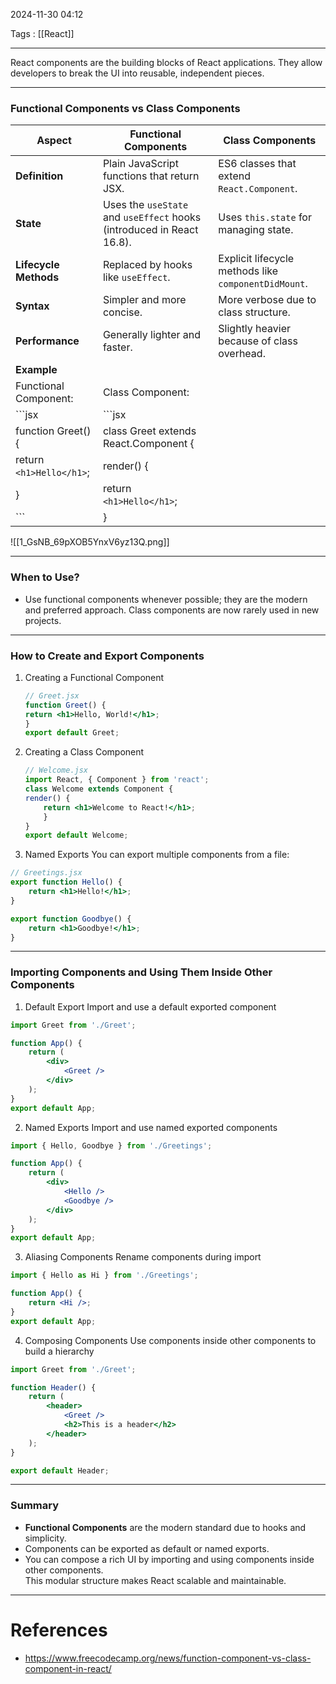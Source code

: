 2024-11-30 04:12

Tags : [[React]]

---
React components are the building blocks of React applications. They allow developers to break the UI into reusable, independent pieces.

---
### Functional Components vs Class Components

| **Aspect**               | **Functional Components**                                             | **Class Components**                                 |
| ------------------------ | --------------------------------------------------------------------- | ---------------------------------------------------- |
| **Definition**           | Plain JavaScript functions that return JSX.                           | ES6 classes that extend `React.Component`.           |
| **State**                | Uses the `useState` and `useEffect` hooks (introduced in React 16.8). | Uses `this.state` for managing state.                |
| **Lifecycle Methods**    | Replaced by hooks like `useEffect`.                                   | Explicit lifecycle methods like `componentDidMount`. |
| **Syntax**               | Simpler and more concise.                                             | More verbose due to class structure.                 |
| **Performance**          | Generally lighter and faster.                                         | Slightly heavier because of class overhead.          |
| **Example**              |                                                                       |                                                      |
| Functional Component:    | Class Component:                                                      |                                                      |
| ```jsx                   | ```jsx                                                                |                                                      |
| function Greet() {       | class Greet extends React.Component {                                 |                                                      |
| return `<h1>Hello</h1>`; | render() {                                                            |                                                      |
| }                        | return `<h1>Hello</h1>`;                                              |                                                      |
| ```                      | }                                                                     |                                                      |

![[1_GsNB_69pXOB5YnxV6yz13Q.png]]

---
### When to Use?

- Use functional components whenever possible; they are the modern and preferred approach. Class components are now rarely used in new projects.

---
### How to Create and Export Components

1. Creating a Functional Component
	```jsx
	// Greet.jsx
	function Greet() {
    return <h1>Hello, World!</h1>;
	}
	export default Greet;
	```
	
2. Creating a Class Component
	```jsx
	// Welcome.jsx
	import React, { Component } from 'react';
	class Welcome extends Component {
    render() {
        return <h1>Welcome to React!</h1>;
	    }
	}
	export default Welcome;
	```

3. Named Exports
	You can export multiple components from a file:
```jsx
// Greetings.jsx
export function Hello() {
    return <h1>Hello!</h1>;
}

export function Goodbye() {
    return <h1>Goodbye!</h1>;
}

```

---
### Importing Components and Using Them Inside Other Components

1. Default Export
	Import and use a default exported component
```jsx
import Greet from './Greet';

function App() {
    return (
        <div>
            <Greet />
        </div>
    );
}
export default App;

```

2. Named Exports
	Import and use named exported components
```jsx
import { Hello, Goodbye } from './Greetings';

function App() {
    return (
        <div>
            <Hello />
            <Goodbye />
        </div>
    );
}
export default App;
```

3. Aliasing Components
	Rename components during import
```jsx
import { Hello as Hi } from './Greetings';

function App() {
    return <Hi />;
}
export default App;
```

4. Composing Components
	Use components inside other components to build a hierarchy
```jsx
import Greet from './Greet';

function Header() {
    return (
        <header>
            <Greet />
            <h2>This is a header</h2>
        </header>
    );
}

export default Header;
```

---
### Summary

- **Functional Components** are the modern standard due to hooks and simplicity.
- Components can be exported as default or named exports.
- You can compose a rich UI by importing and using components inside other components.  
    This modular structure makes React scalable and maintainable.

---
# References

- https://www.freecodecamp.org/news/function-component-vs-class-component-in-react/